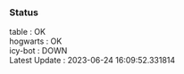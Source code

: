 ### Status


table : OK  
hogwarts : OK  
icy-bot : DOWN  
Latest Update : 2023-06-24 16:09:52.331814
